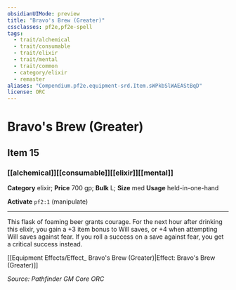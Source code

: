 ```yaml
---
obsidianUIMode: preview
title: "Bravo's Brew (Greater)"
cssclasses: pf2e,pf2e-spell
tags:
  - trait/alchemical
  - trait/consumable
  - trait/elixir
  - trait/mental
  - trait/common
  - category/elixir
  - remaster
aliases: "Compendium.pf2e.equipment-srd.Item.sWPkbSlWAEAStBqD"
license: ORC
---
```

# Bravo's Brew (Greater)
## Item 15
### [[alchemical]][[consumable]][[elixir]][[mental]]

**Category** elixir; 
**Price** 700 gp; 
**Bulk** L; **Size** med
**Usage** held-in-one-hand

**Activate** `pf2:1` (manipulate)

* * *

This flask of foaming beer grants courage. For the next hour after drinking this elixir, you gain a +3 item bonus to Will saves, or +4 when attempting Will saves against fear. If you roll a success on a save against fear, you get a critical success instead.

[[Equipment Effects/Effect_ Bravo's Brew (Greater)|Effect: Bravo's Brew (Greater)]]

*Source: Pathfinder GM Core*
*ORC*